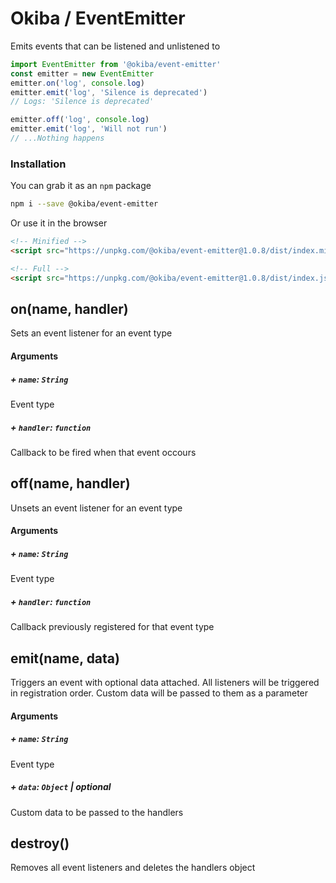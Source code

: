 

# Okiba / EventEmitter
Emits events that can be listened and unlistened to




```javascript
import EventEmitter from '@okiba/event-emitter'
const emitter = new EventEmitter
emitter.on('log', console.log)
emitter.emit('log', 'Silence is deprecated')
// Logs: 'Silence is deprecated'

emitter.off('log', console.log)
emitter.emit('log', 'Will not run')
// ...Nothing happens
```



### Installation

You can grab it as an `npm` package 
```bash
npm i --save @okiba/event-emitter
```

Or use it in the browser
```html
<!-- Minified -->
<script src="https://unpkg.com/@okiba/event-emitter@1.0.8/dist/index.min.js"></script>

<!-- Full -->
<script src="https://unpkg.com/@okiba/event-emitter@1.0.8/dist/index.js"></script>
```




## on(name, handler)


Sets an event listener for an event type







#### Arguments


##### + `name`: `String`

Event type


##### + `handler`: `function`

Callback to be fired when that event occours





## off(name, handler)


Unsets an event listener for an event type







#### Arguments


##### + `name`: `String`

Event type


##### + `handler`: `function`

Callback previously registered for that event type





## emit(name, data)


Triggers an event with optional data attached.
All listeners will be triggered in registration order.
Custom data will be passed to them as a parameter







#### Arguments


##### + `name`: `String`

Event type


##### + `data`: `Object` | _optional_

Custom data to be passed to the handlers





## destroy()


Removes all event listeners and deletes the handlers object






